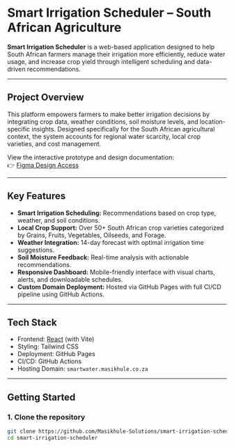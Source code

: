 # Smart Irrigation Scheduler – South African Agriculture

**Smart Irrigation Scheduler** is a web-based application designed to help South African farmers manage their irrigation more efficiently, reduce water usage, and increase crop yield through intelligent scheduling and data-driven recommendations.

---

## Project Overview

This platform empowers farmers to make better irrigation decisions by integrating crop data, weather conditions, soil moisture levels, and location-specific insights. Designed specifically for the South African agricultural context, the system accounts for regional water scarcity, local crop varieties, and cost management.

View the interactive prototype and design documentation:  
👉 [Figma Design Access](https://start-pastel-91876766.figma.site)

---

## Key Features

- **Smart Irrigation Scheduling:** Recommendations based on crop type, weather, and soil conditions.
- **Local Crop Support:** Over 50+ South African crop varieties categorized by Grains, Fruits, Vegetables, Oilseeds, and Forage.
- **Weather Integration:** 14-day forecast with optimal irrigation time suggestions.
- **Soil Moisture Feedback:** Real-time analysis with actionable recommendations.
- **Responsive Dashboard:** Mobile-friendly interface with visual charts, alerts, and downloadable schedules.
- **Custom Domain Deployment:** Hosted via GitHub Pages with full CI/CD pipeline using GitHub Actions.

---

## Tech Stack

- Frontend: [React](https://reactjs.org/) (with Vite)
- Styling: Tailwind CSS
- Deployment: GitHub Pages
- CI/CD: GitHub Actions
- Hosting Domain: `smartwater.masikhule.co.za`

---

## Getting Started

### 1. Clone the repository

```bash
git clone https://github.com/Masikhule-Solutions/smart-irrigation-scheduler.git
cd smart-irrigation-scheduler
